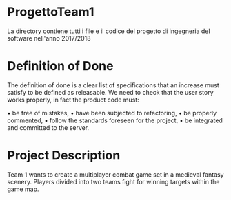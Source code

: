# ProgettoTeam1
La directory contiene tutti i file e il codice del progetto di ingegneria del software nell'anno 2017/2018 

# Definition of Done
The definition of done is a clear list of specifications that an increase must satisfy to be defined as releasable. We need to check that the user story works properly, in fact the product code must:

• be free of mistakes,
• have been subjected to refactoring,
• be properly commented,
• follow the standards foreseen for the project,
• be integrated and committed to the server.

# Project Description 
Team 1 wants to create a multiplayer combat game set in a medieval fantasy scenery. Players divided into two teams fight for winning targets within the game map.
